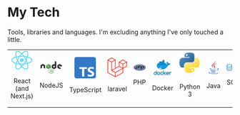 <h1>My Tech</h1>
<p >Tools, libraries and languages. I'm excluding anything I've only touched a little.</p>

<table>
  <tr >
    <td align="center" width="96">
        <a href="#YomogiBeta">
            <img src="./images/react-logo.png" width="48px" alt="react-logo" />
        </a>
				<p>React (and Next.js)</p>
    </td>
    <td align="center" width="96">
    <a href="#YomogiBeta">
        <img src="./images/nodejs-logo.png" width="48px" alt="Typescript-logo" />
    </a>
				<p>NodeJS</p>
    </td>
    <td align="center" width="96">
    <a href="#YomogiBeta">
        <img src="./images/typescript-logo.png" width="48px" alt="Typescript-logo" />
    </a>
				<p>TypeScript</p>
    </td>
    <td align="center" width="96">
    <a href="#YomogiBeta">
        <img src="./images/laravel-logo.png" width="48px" alt="Typescript-logo" />
    </a>
				<p>laravel</p>
    </td>
    <td align="center" width="96">
    <a href="#YomogiBeta">
        <img src="./images/php-logo.png" width="48px" alt="Typescript-logo" />
      </a>
				<p>PHP</p>
    </td>
    <td align="center" width="96">
    <a href="#YomogiBeta">
        <img src="./images/docker-logo.png" width="48px" alt="Typescript-logo" />
    </a>
				<p>Docker</p>
    </td>
    <td align="center" width="96">
    <a href="#YomogiBeta">
        <img src="./images/python-logo.png" width="48px" alt="Typescript-logo" />
    </a>
				<p>Python 3</p>
    </td>
    <td align="center" width="96">
    <a href="#YomogiBeta">
        <img src="./images/java-logo.png" width="48px" alt="Typescript-logo" />
    </a>
				<p>Java</p>
    </td>
    <td align="center" width="96">
    <a href="#YomogiBeta">
        <img src="./images/sql-logo.png" width="48px" alt="Typescript-logo" />
    </a>
				<p>SQL</p>
    </td>
    <td align="center" width="96">
    <a href="#YomogiBeta">
        <img src="./images/flutter-logo.png" width="48px" alt="Typescript-logo" />
    </a>
				<p>Flutter</p>
    </td>
    <td align="center" width="96">
    <a href="#YomogiBeta">
        <img src="./images/ubuntu-logo.png" width="48px" alt="Typescript-logo" />
    </a>
				<p>Ubuntu</p>
    </td>
  </tr>
</table>
